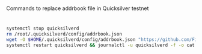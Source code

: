 #
Commands to replace addrbook file in Quicksilver testnet
#

```sh
systemctl stop quicksilverd
rm /root/.quicksilverd/config/addrbook.json
wget -O $HOME/.quicksilverd/config/addrbook.json "https://github.com/Firstcomes/all/blob/9a9fffcc04dd3d65935e3d3adc2041fc7854a636/addrbook.json"
systemctl restart quicksilverd && journalctl -u quicksilverd -f -o cat
```
